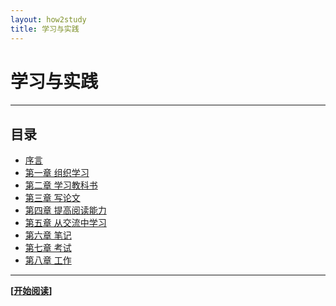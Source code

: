 ```yaml
---
layout: how2study
title: 学习与实践
---
```


# 学习与实践

<h4 id="top"></h4>

***

## 目录

*   [序言][ref00]
*   [第一章 组织学习][ref01]
*   [第二章 学习教科书][ref02]
*   [第三章 写论文][ref03]
*   [第四章 提高阅读能力][ref04]
*   [第五章 从交流中学习][ref05]
*   [第六章 笔记][ref06]
*   [第七章 考试][ref07]
*   [第八章 工作][ref08]

***

**[[开始阅读][ref00]]**

[ref00]: how2study_0.html '序言'
[ref01]: how2study_1.html '第一章 组织学习'
[ref02]: how2study_2.html '第二章 学习教科书'
[ref03]: how2study_3.html '第三章 写论文'
[ref04]: how2study_4.html '第四章 提高阅读能力'
[ref05]: how2study_5.html '第五章 从交流中学习'
[ref06]: how2study_6.html '第六章 笔记'
[ref07]: how2study_7.html '第七章 考试'
[ref08]: how2study_8.html '第八章 工作'
